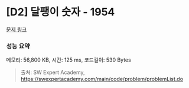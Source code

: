 # [D2] 달팽이 숫자 - 1954 

[문제 링크](https://swexpertacademy.com/main/code/problem/problemDetail.do?contestProbId=AV5PobmqAPoDFAUq) 

### 성능 요약

메모리: 56,800 KB, 시간: 125 ms, 코드길이: 530 Bytes



> 출처: SW Expert Academy, https://swexpertacademy.com/main/code/problem/problemList.do
